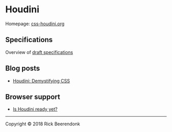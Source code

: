 # Houdini

Homepage: [css-houdini.org](https://css-houdini.org)

## Specifications

Overview of [draft specifications](https://drafts.css-houdini.org/)

## Blog posts

* [Houdini: Demystifying CSS](https://developers.google.com/web/updates/2016/05/houdini)

## Browser support

* [Is Houdini ready yet?](http://ishoudinireadyyet.com)

---

Copyright © 2018 Rick Beerendonk